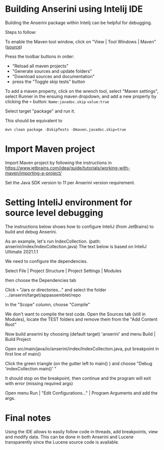 # Building Anserini using Intelij IDE

Building the Anserini package within Intelij can be helpful for debugging.

Steps to follow:


To enable the Maven tool window, click on "View | Tool Windows | Maven" ([source](https://www.jetbrains.com/help/idea/maven-projects-tool-window.html))

Press the toolbar buttons in order:
- "Reload all maven projects"
- "Generate sources and update folders"
- "Download sources and documentation"
- press the "Toggle skip tests" button

To add a maven property, click on the wrench tool, select "Maven settings",
select Runner in the ensuing maven dropdown; and add a new property by clicking the `+` button: 
`Name:javadoc.skip` `value:true`

Select target "package" and run it.

This should be equivalent to
```$
mvn clean package -DskipTests -Dmaven.javadoc.skip=true
```

# Import Maven project
Import Maven project by following the instructions in
https://www.jetbrains.com/idea/guide/tutorials/working-with-maven/importing-a-project/

Set the Java SDK version to 11 per Anserini version requirement.

# Setting InteliJ environment for source level debugging

The instructions below shows how to configure InteliJ (from JetBrains) to build and debug Anserini.

As an example, let's run IndexCollection. (path: anserini/index/indexCollection.java)
The text below is based on InteliJ Ultimate 2021.1.1

We need to configure the dependencies.

Select File | Project Structure | Project Settings | Modules

then choose the Dependencies tab

Click `+`  "Jars or directories..." and select the folder .../anserini/target/appassemblet/repo

In the "Scope" column, choose "Compile"

We don't want to compile the test code.
Open the Sources tab (still in Modules), locate the TEST folders and remove them from the "Add Content Root"

Now build anserini by choosing (default target) 'anserini' and menu Build | Build Project

Open  src/main/java/io/anserini/index/IndexCollection.java, put breakpoint in first line of main()

Click the green triangle (on the gutter left to main() ) and choose "Debug 'indexCollection.main()' "

It should stop on the breakpoint, then continue and the program will exit with error (missing required args)

Open menu Run | "Edit Configurations..." | Program Arguments and add the args.

# Final notes
Using the IDE allows to easily follow code in threads, add breakpoints, view and modify data.
This can be done in both Anserini and Lucene transparently since the Lucene source code is available.








